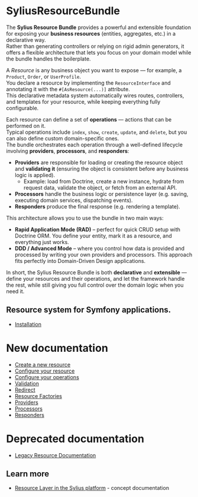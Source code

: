 # SyliusResourceBundle

The **Sylius Resource Bundle** provides a powerful and extensible foundation for exposing your **business resources** (entities, aggregates, etc.) in a declarative way.  
Rather than generating controllers or relying on rigid admin generators, it offers a flexible architecture that lets you focus on your domain model while the bundle handles the boilerplate.

A *Resource* is any business object you want to expose — for example, a `Product`, `Order`, or `UserProfile`.  
You declare a resource by implementing the `ResourceInterface` and annotating it with the `#[AsResource(...)]` attribute.  
This declarative metadata system automatically wires routes, controllers, and templates for your resource, while keeping everything fully configurable.

Each resource can define a set of **operations** — actions that can be performed on it.  
Typical operations include `index`, `show`, `create`, `update`, and `delete`, but you can also define custom domain-specific ones.  
The bundle orchestrates each operation through a well-defined lifecycle involving **providers**, **processors**, and **responders**:

- **Providers** are responsible for loading or creating the resource object and **validating it** (ensuring the object is consistent before any business logic is applied).
    - Example: load from Doctrine, create a new instance, hydrate from request data, validate the object, or fetch from an external API.
- **Processors** handle the business logic or persistence layer (e.g. saving, executing domain services, dispatching events).
- **Responders** produce the final response (e.g. rendering a template).

This architecture allows you to use the bundle in two main ways:

- **Rapid Application Mode (RAD)** – perfect for quick CRUD setup with Doctrine ORM. You define your entity, mark it as a resource, and everything just works.
- **DDD / Advanced Mode** – where you control how data is provided and processed by writing your own providers and processors. This approach fits perfectly into Domain-Driven Design applications.

In short, the Sylius Resource Bundle is both **declarative** and **extensible** — define your resources and their operations, and let the framework handle the rest, while still giving you full control over the domain logic when you need it.

## Resource system for Symfony applications.

* [Installation](installation.md)

# New documentation
* [Create a new resource](create_new_resource.md)
* [Configure your resource](configure_your_resource.md)
* [Configure your operations](configure_your_operations.md)
* [Validation](validation.md)
* [Redirect](redirect.md)
* [Resource Factories](resource_factories.md)
* [Providers](providers.md)
* [Processors](processors.md)
* [Responders](responders.md)

# Deprecated documentation
* [Legacy Resource Documentation](legacy/index.md)

## Learn more

* [Resource Layer in the Sylius platform](https://docs.sylius.com/the-book/architecture/resource-layer) - concept documentation
